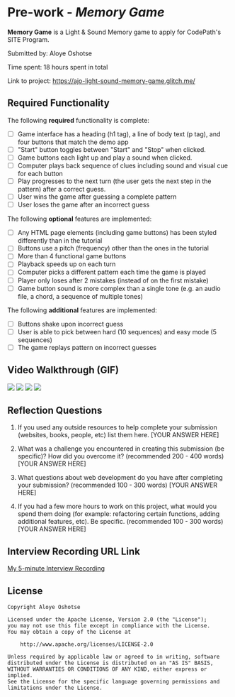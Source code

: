 # Pre-work - *Memory Game*

**Memory Game** is a Light & Sound Memory game to apply for CodePath's SITE Program. 

Submitted by: Aloye Oshotse

Time spent: 18 hours spent in total

Link to project: https://ajo-light-sound-memory-game.glitch.me/

## Required Functionality

The following **required** functionality is complete:

* [ ] Game interface has a heading (h1 tag), a line of body text (p tag), and four buttons that match the demo app
* [ ] "Start" button toggles between "Start" and "Stop" when clicked. 
* [ ] Game buttons each light up and play a sound when clicked. 
* [ ] Computer plays back sequence of clues including sound and visual cue for each button
* [ ] Play progresses to the next turn (the user gets the next step in the pattern) after a correct guess. 
* [ ] User wins the game after guessing a complete pattern
* [ ] User loses the game after an incorrect guess

The following **optional** features are implemented:

* [ ] Any HTML page elements (including game buttons) has been styled differently than in the tutorial
* [ ] Buttons use a pitch (frequency) other than the ones in the tutorial
* [ ] More than 4 functional game buttons
* [ ] Playback speeds up on each turn
* [ ] Computer picks a different pattern each time the game is played
* [ ] Player only loses after 2 mistakes (instead of on the first mistake)
* [ ] Game button sound is more complex than a single tone (e.g. an audio file, a chord, a sequence of multiple tones)

The following **additional** features are implemented:

- [ ] Buttons shake upon incorrect guess
- [ ] User is able to pick between hard (10 sequences) and easy mode (5 sequences)
- [ ] The game replays pattern on incorrect guesses

## Video Walkthrough (GIF)

![](https://i.imgur.com/BL89cGH.gif)
![](https://i.imgur.com/6s4Ybjk.gif)
![](https://i.imgur.com/eQvfzCJ.gif)
![](https://i.imgur.com/mUaSsgL.gif)


## Reflection Questions
1. If you used any outside resources to help complete your submission (websites, books, people, etc) list them here. 
[YOUR ANSWER HERE]

2. What was a challenge you encountered in creating this submission (be specific)? How did you overcome it? (recommended 200 - 400 words) 
[YOUR ANSWER HERE]

3. What questions about web development do you have after completing your submission? (recommended 100 - 300 words) 
[YOUR ANSWER HERE]

4. If you had a few more hours to work on this project, what would you spend them doing (for example: refactoring certain functions, adding additional features, etc). Be specific. (recommended 100 - 300 words) 
[YOUR ANSWER HERE]



## Interview Recording URL Link

[My 5-minute Interview Recording](your-link-here)


## License

    Copyright Aloye Oshotse

    Licensed under the Apache License, Version 2.0 (the "License");
    you may not use this file except in compliance with the License.
    You may obtain a copy of the License at

        http://www.apache.org/licenses/LICENSE-2.0

    Unless required by applicable law or agreed to in writing, software
    distributed under the License is distributed on an "AS IS" BASIS,
    WITHOUT WARRANTIES OR CONDITIONS OF ANY KIND, either express or implied.
    See the License for the specific language governing permissions and
    limitations under the License.
